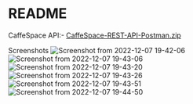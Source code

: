 # README

CaffeSpace API:-
[CaffeSpace-REST-API-Postman.zip](https://github.com/pavankuppa/CaffeSpace/files/10176151/CaffeSpace-REST-API-Postman.zip)

Screenshots
![Screenshot from 2022-12-07 19-42-06](https://user-images.githubusercontent.com/936542/206201490-8c9b2ff4-877f-4e25-945c-8d7c5c9c8eec.png)
![Screenshot from 2022-12-07 19-43-06](https://user-images.githubusercontent.com/936542/206202058-79b27bce-5b8e-41ee-af8d-d7de9b4ff834.png)
![Screenshot from 2022-12-07 19-43-20](https://user-images.githubusercontent.com/936542/206202049-51fae976-dd38-4ea5-a1f2-e50b673b4396.png)
![Screenshot from 2022-12-07 19-43-26](https://user-images.githubusercontent.com/936542/206202042-a9fa14d2-a9cb-479d-877f-cf82d7d366c4.png)
![Screenshot from 2022-12-07 19-43-51](https://user-images.githubusercontent.com/936542/206202036-5edd4434-7a57-4db9-b446-93eed916de0c.png)
![Screenshot from 2022-12-07 19-44-50](https://user-images.githubusercontent.com/936542/206202026-a388dcc3-94ca-4ca8-a37d-fd0fbc1ad430.png)
